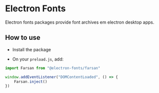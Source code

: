 # Electron Fonts

Electron fonts packages provide font archives em electron desktop apps.

## How to use

* Install the package

* On your `preload.js`, add:

```ts
import Farsan from "@electron-fonts/farsan"

window.addEventListener("DOMContentLoaded", () => {
    Farsan.inject()
})
```